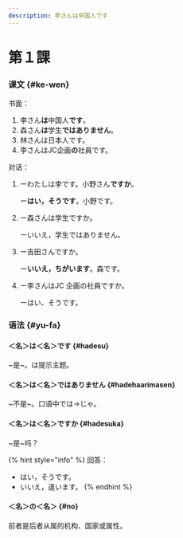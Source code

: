 ```yaml
---
description: 李さんは中国人です
---
```


# 第１課

### 课文 {#ke-wen}

书面：

1. 李さん**は**中国人**です**。
2. 森さん**は**学生**ではありません**。
3. 林さんは日本人です。
4. 李さんはJC企画**の**社員です。

对话：

1. ーわたしは李です。小野さん**ですか**。

   ー**はい，そうです**。小野です。

2. ー森さんは学生ですか。

   ーいいえ，学生ではありません。

3. ー吉田さんですか。

   ー**いいえ，ちがいます**。森です。

4. ー李さんはJC 企画の社員ですか。

   ーはい、そうです。

### 语法 {#yu-fa}

#### ＜名＞は＜名＞です {#hadesu}

~是~。は提示主题。

#### ＜名＞**は＜名＞ではありません** {#hadehaarimasen}

~不是~。口语中では→じゃ。

#### ＜名＞**は＜名＞ですか** {#hadesuka}

~是~吗？

{% hint style="info" %}
回答：

* はい，そうです。
* いいえ，違います。
{% endhint %}

#### ＜名＞**の＜名＞** {#no}

前者是后者从属的机构、国家或属性。


